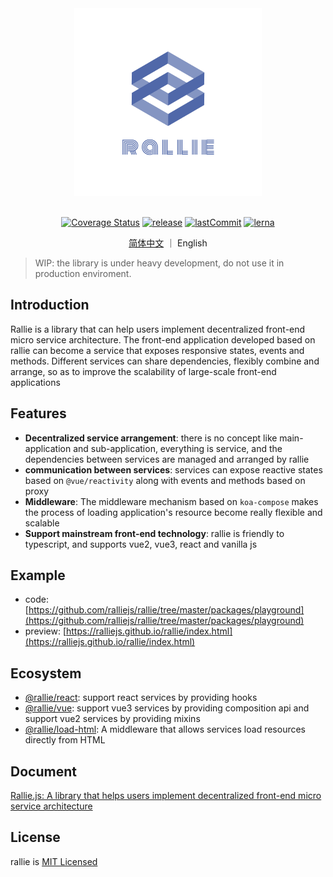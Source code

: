 <div align="center">
  <img width=300 height=300 src="https://raw.githubusercontent.com/ralliejs/docs/main/.vuepress/public/logo.png" />
  <br><br>

[![Coverage Status](https://coveralls.io/repos/github/ralliejs/rallie/badge.svg?branch=master)](https://coveralls.io/github/ralliejs/rallie?branch=master) [![release](https://img.shields.io/github/release/ralliejs/rallie.svg)](https://github.com/ralliejs/rallie/releases) [![lastCommit](https://img.shields.io/github/last-commit/ralliejs/rallie)](https://github.com/ralliejs/rallie/commits/master) [![lerna](https://img.shields.io/badge/maintained%20with-lerna-cc00ff.svg)](https://lerna.js.org/)

</div>

<div align="center">

[简体中文](https://github.com/ralliejs/rallie/blob/master/README.zh.md) ｜ English

</div>

> WIP: the library is under heavy development, do not use it in production enviroment.

## Introduction

Rallie is a library that can help users implement decentralized front-end micro service architecture. The front-end application developed based on rallie can become a service that exposes responsive states, events and methods. Different services can share dependencies, flexibly combine and arrange, so as to improve the scalability of large-scale front-end applications

## Features

- **Decentralized service arrangement**: there is no concept like main-application and sub-application, everything is service, and the dependencies between services are managed and arranged by rallie
- **communication between services**: services can expose reactive states based on `@vue/reactivity` along with events and methods based on proxy
- **Middleware**: The middleware mechanism based on `koa-compose` makes the process of loading application's resource become really flexible and scalable
- **Support mainstream front-end technology**: rallie is friendly to typescript, and supports vue2, vue3, react and vanilla js

## Example

- code: [https://github.com/ralliejs/rallie/tree/master/packages/playground](https://github.com/ralliejs/rallie/tree/master/packages/playground)
- preview: [https://ralliejs.github.io/rallie/index.html](https://ralliejs.github.io/rallie/index.html)

## Ecosystem

- [@rallie/react](https://github.com/ralliejs/rallie/tree/master/packages/react): support react services by providing hooks
- [@rallie/vue](https://github.com/ralliejs/rallie/tree/master/packages/vue): support vue3 services by providing composition api and support vue2 services by providing mixins
- [@rallie/load-html](https://github.com/ralliejs/rallie/tree/master/packages/load-html): A middleware that allows services load resources directly from HTML

## Document

[Rallie.js: A library that helps users implement decentralized front-end micro service architecture](https://ralliejs.github.io/docs/)

## License

rallie is [MIT Licensed](https://github.com/ralliejs/rallie/blob/master/LICENSE)
